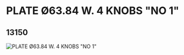 # PLATE Ø63.84 W. 4 KNOBS "NO 1"
## 13150
![PLATE Ø63.84 W. 4 KNOBS "NO 1"](https://lc-www-live-s.legocdn.com/media/bricks/5/2/6023950.jpg)